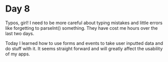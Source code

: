 # Day 8

Typos, girl! I need to be more careful about typing mistakes and little errors like forgetting to parseInt() something. They have cost me hours over the last two days.

Today I learned how to use forms and events to take user inputted data and do stuff with it. It seems straight forward and will greatly affect the usability of my apps.
